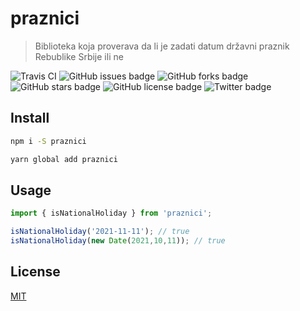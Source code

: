 # praznici

> Biblioteka koja proverava da li je zadati datum državni praznik Rebublike Srbije ili ne

![Travis CI](https://img.shields.io/travis/artbit/praznici/master)
![GitHub issues badge](https://img.shields.io/github/issues/ArtBIT/praznici)
![GitHub forks badge](https://img.shields.io/github/forks/ArtBIT/praznici)
![GitHub stars badge](https://img.shields.io/github/stars/ArtBIT/praznici)
![GitHub license badge](https://img.shields.io/github/license/ArtBIT/praznici)
![Twitter badge](https://img.shields.io/twitter/url?url=https%3A%2F%2Fgithub.com%2FArtBIT%2Fpraznici)

## Install

```bash
npm i -S praznici
```

```bash
yarn global add praznici
```

## Usage

```js
import { isNationalHoliday } from 'praznici';

isNationalHoliday('2021-11-11'); // true
isNationalHoliday(new Date(2021,10,11)); // true
```

## License

[MIT](http://vjpr.mit-license.org)
